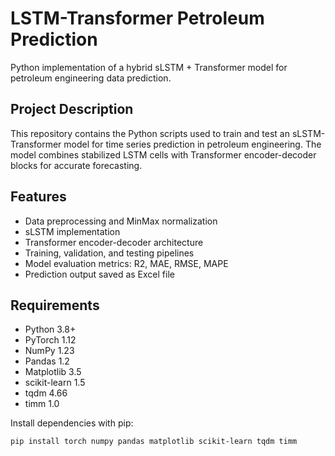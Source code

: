 # LSTM-Transformer Petroleum Prediction

Python implementation of a hybrid sLSTM + Transformer model for petroleum engineering data prediction.

## Project Description
This repository contains the Python scripts used to train and test an sLSTM-Transformer model for time series prediction in petroleum engineering. The model combines stabilized LSTM cells with Transformer encoder-decoder blocks for accurate forecasting.

## Features
- Data preprocessing and MinMax normalization
- sLSTM implementation
- Transformer encoder-decoder architecture
- Training, validation, and testing pipelines
- Model evaluation metrics: R2, MAE, RMSE, MAPE
- Prediction output saved as Excel file

## Requirements
- Python 3.8+
- PyTorch 1.12
- NumPy 1.23
- Pandas 1.2
- Matplotlib 3.5
- scikit-learn 1.5
- tqdm 4.66
- timm 1.0

Install dependencies with pip:

```bash
pip install torch numpy pandas matplotlib scikit-learn tqdm timm

